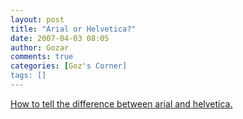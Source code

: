 ```yaml
---
layout: post
title: "Arial or Helvetica?"
date: 2007-04-03 08:05
author: Gozar
comments: true
categories: [Goz's Corner]
tags: []
---
```

<a href="http://www.ms-studio.com/articlesarialsid.html">How to tell the difference between arial and helvetica.</a>
